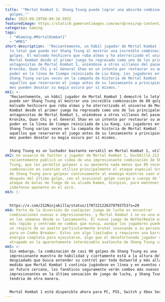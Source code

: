 ```yaml
---
title: '"Mortal Kombat 1: Shang Tsung puede lograr una absurda combinación de 89
  golpes."'
date: 2023-09-29T06:09:18.593Z
featuredimage: https://static0.gamerantimages.com/wordpress/wp-content/uploads/2023/09/mortal-kombat-1-universal-input-code-controls-shang-tsung-face-closeup-lmao.jpg?q=50&fit=contain&w=1140&h=&dpr=1.5
categoria: Gaming
tags:
  - "#Gaming.#MortalKombat1"
  - "#MK1"
short-description: '"Recientemente, un hábil jugador de Mortal Kombat 1 demostró
  lo letal que puede ser Shang Tsung al mostrar una increíble combinación de 89
  golpes. El malvado hechicero que roba almas y ha aterrorizado el universo de
  Mortal Kombat desde el primer juego ha regresado como uno de los principales
  antagonistas de Mortal Kombat 1, uniéndose a otros villanos del pasado como
  Kronika, Quan Chi y el General Shao en un intento por restaurar su antiguo
  poder en la línea de tiempo reiniciada de Liu Kang. Los jugadores enfrentan a
  Shang Tsung varias veces en la campaña de historia de Mortal Kombat 1, y
  aquellos que reservaron el juego antes de su lanzamiento a principios de este
  mes pueden desatar su magia oscura por sí mismos.'
mk1: >-
  "Recientemente, un hábil jugador de Mortal Kombat 1 demostró lo letal que
  puede ser Shang Tsung al mostrar una increíble combinación de 89 golpes. El
  malvado hechicero que roba almas y ha aterrorizado el universo de Mortal
  Kombat desde el primer juego ha regresado como uno de los principales
  antagonistas de Mortal Kombat 1, uniéndose a otros villanos del pasado como
  Kronika, Quan Chi y el General Shao en un intento por restaurar su antiguo
  poder en la línea de tiempo reiniciada de Liu Kang. Los jugadores enfrentan a
  Shang Tsung varias veces en la campaña de historia de Mortal Kombat 1, y
  aquellos que reservaron el juego antes de su lanzamiento a principios de este
  mes pueden desatar su magia oscura por sí mismos.


  Shang Tsung es un luchador bastante versátil en Mortal Kombat 1, utilizando su poderosa hechicería y artes marciales para derrotar a sus enemigos el tiempo suficiente para desatar una de sus sangrientas Fatalities para ganar. También puede transformarse en una versión más antigua de sí mismo o en una copia de su oponente, lo que le otorga acceso a aún más ataques y movimientos especiales. Agregar el nuevo sistema Kameo de Mortal Kombat 1 a la mezcla significa que Shang Tsung tiene una cantidad casi ilimitada de combos a su disposición, y algunos jugadores están descubriendo formas creativas de golpear a sus oponentes como el mago más mortal de Outworld.
mk2: Un usuario de Twitter y jugador de Mortal Kombat 1, DuckKilla_212,
  recientemente publicó un video de una impresionante combinación de Shang
  Tsung, que les permitió golpear a su oponente nada menos que 89 veces. La
  combinación en cuestión utiliza principalmente el ataque especial Ground Skull
  de Shang Tsung para golpear continuamente al enemigo mientras caen al suelo
  después del último golpe, con el ocasional golpe cuerpo a cuerpo de Tsung o el
  ataque de bolas de fuego de su aliado Kameo, Scorpion, para mantener a su
  indefenso oponente en el aire.
mk3: |-
  

  https://x.com/212Ninjakilla/status/1707221226370793753?s=20
mk4: Parte de la diversión de cualquier juego de lucha es encontrar
  combinaciones nuevas e impresionantes, y Mortal Kombat 1 no es una excepción
  en las semanas desde su lanzamiento. El nuevo juego de NetherRealm es mucho
  más rápido y centrado en combos que nunca, aunque los jugadores pueden obtener
  un respiro de un asalto particularmente brutal invocando a su personaje Kameo
  para un Combo Breaker. Estos son algo limitados y requieren una barra de
  energía completa para ejecutarse, algo que el desafortunado jugador de Baraka
  atrapado en la aparentemente interminable avalancha de Shang Tsung carece.
mk5: >-
  Sin embargo, la combinación de casi 90 golpes de Shang Tsung es una
  impresionante muestra de habilidad y ciertamente está a la altura del carácter
  despiadado que busca extender su control por todo Outworld y más allá. A
  medida que Mortal Kombat 1 continúa jugándose en línea y en eventos en vivo en
  un futuro cercano, los fanáticos seguramente verán combos más nuevos e
  impresionantes en la última sensación de juego de lucha, y Shang Tsung no lo
  tendría de otra manera.


  Mortal Kombat 1 está disponible ahora para PC, PS5, Switch y Xbox Series X/S."
---
```

